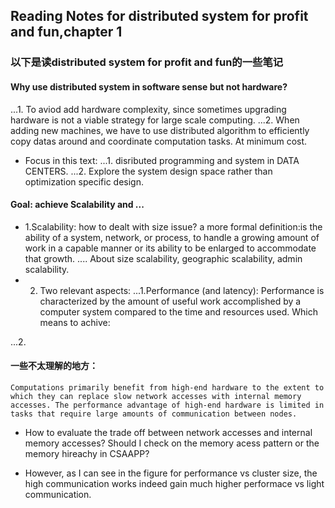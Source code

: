 
## Reading Notes for distributed system for profit and fun,chapter 1

### 以下是读distributed system for profit and fun的一些笔记

#### Why use distributed system in software sense but not hardware?

...1. To aviod add hardware complexity, since sometimes upgrading hardware is not a viable strategy for large scale computing.
...2. When adding new machines, we have to use distributed algorithm to efficiently copy datas around and coordinate computation tasks. At minimum cost.

* Focus in this text:
...1. disributed programming and system in DATA CENTERS.
...2. Explore the system design space rather than optimization specific design.

#### Goal: achieve Scalability and ...
* 1.Scalability: how to dealt with size issue? a more formal definition:is the ability of a system, network, or process, to handle a growing amount of work in a capable manner or its ability to be enlarged to accommodate that growth.
.... About size scalability, geographic scalability, admin scalability.
* 2. Two relevant aspects:
...1.Performance (and latency):
Performance is characterized by the amount of useful work accomplished by a computer system compared to the time and resources used. Which means to achive:

...2.




#### 一些不太理解的地方：
```
Computations primarily benefit from high-end hardware to the extent to which they can replace slow network accesses with internal memory accesses. The performance advantage of high-end hardware is limited in tasks that require large amounts of communication between nodes.
```
* How to evaluate the trade off between network accesses and internal memory accesses? Should I check on the memory acess pattern or the memory hireachy in CSAAPP?

* However, as I can see in the figure for performance vs cluster size, the high communication works indeed gain much higher performace vs light communication.


